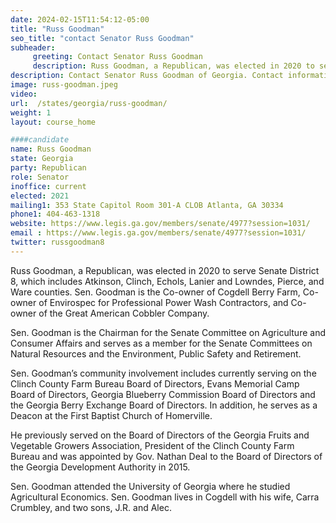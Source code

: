 ```yaml
---
date: 2024-02-15T11:54:12-05:00
title: "Russ Goodman"
seo_title: "contact Senator Russ Goodman"
subheader:
     greeting: Contact Senator Russ Goodman
     description: Russ Goodman, a Republican, was elected in 2020 to serve Senate District 8, which includes Atkinson, Clinch, Echols, Lanier and Lowndes, Pierce, and Ware counties. Sen.
description: Contact Senator Russ Goodman of Georgia. Contact information for Russ Goodman includes email address, phone number, and mailing address.
image: russ-goodman.jpeg
video:
url:  /states/georgia/russ-goodman/
weight: 1
layout: course_home

####candidate
name: Russ Goodman
state: Georgia
party: Republican
role: Senator
inoffice: current
elected: 2021
mailing1: 353 State Capitol Room 301-A CLOB Atlanta, GA 30334
phone1: 404-463-1318
website: https://www.legis.ga.gov/members/senate/4977?session=1031/
email : https://www.legis.ga.gov/members/senate/4977?session=1031/
twitter: russgoodman8
---
```


Russ Goodman, a Republican, was elected in 2020 to serve Senate District 8, which includes Atkinson, Clinch, Echols, Lanier and Lowndes, Pierce, and Ware counties. Sen. Goodman is the Co-owner of Cogdell Berry Farm, Co-owner of Envirospec for Professional Power Wash Contractors, and Co-owner of the Great American Cobbler Company.

Sen. Goodman is the Chairman for the Senate Committee on Agriculture and Consumer Affairs and serves as a member for the Senate Committees on Natural Resources and the Environment, Public Safety and Retirement.

Sen. Goodman’s community involvement includes currently serving on the Clinch County Farm Bureau Board of Directors, Evans Memorial Camp Board of Directors, Georgia Blueberry Commission Board of Directors and the Georgia Berry Exchange Board of Directors. In addition, he serves as a Deacon at the First Baptist Church of Homerville.

He previously served on the Board of Directors of the Georgia Fruits and Vegetable Growers Association, President of the Clinch County Farm Bureau and was appointed by Gov. Nathan Deal to the Board of Directors of the Georgia Development Authority in 2015.

Sen. Goodman attended the University of Georgia where he studied Agricultural Economics. Sen. Goodman lives in Cogdell with his wife, Carra Crumbley, and two sons, J.R. and Alec.
